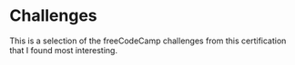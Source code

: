 # Challenges

This is a selection of the freeCodeCamp challenges from this certification that I found most interesting.
